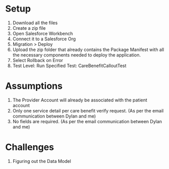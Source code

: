 # Setup
1) Download all the files
2) Create a zip file
3) Open Salesforce Workbench
4) Connect it to a Salesforce Org
5) Migration > Deploy
6) Upload the zip folder that already contains the Package Manifest with all the necessary components needed to deploy the application.
7) Select Rollback on Error
8) Test Level: Run Specified Test: CareBenefitCalloutTest
   
# Assumptions
1) The Provider Account will already be associated with the patient account
2) Only one service detail per care benefit verify request. (As per the email communication between Dylan and me)
3) No fields are required. (As per the email communication between Dylan and me)
   
# Challenges
1) Figuring out the Data Model
